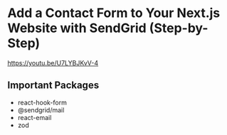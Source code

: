 # Add a Contact Form to Your Next.js Website with SendGrid (Step-by-Step)
https://youtu.be/U7LYBJKvV-4

## Important Packages

- react-hook-form
- @sendgrid/mail
- react-email
- zod
